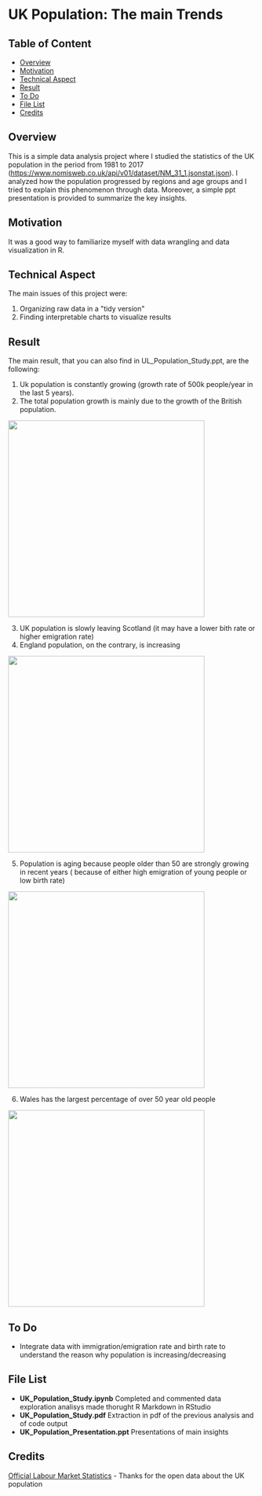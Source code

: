 # UK Population: The main Trends

## Table of Content
  * [Overview](#overview)
  * [Motivation](#motivation)
  * [Technical Aspect](#technical-aspects)
  * [Result](#result)
  * [To Do](#to-do)
  * [File List](#file-list)
  * [Credits](#credits)


  
## Overview <a name="overview" />
This is a simple data analysis project where I studied the statistics of the UK population in the period from 1981 to 2017 (https://www.nomisweb.co.uk/api/v01/dataset/NM_31_1.jsonstat.json). I analyzed how the population progressed by regions and age groups and I tried to explain this phenomenon through data. Moreover, a simple ppt presentation is provided to summarize the key insights. 

## Motivation <a name="motivation" />
It was a good way to familiarize myself with data wrangling and data visualization in R.

## Technical Aspect <a name="technical-aspects" />
The main issues of this project were:
1. Organizing raw data in a "tidy version"
2. Finding interpretable charts to visualize results

## Result <a name="result" />
The main result, that you can also find in UL_Population_Study.ppt, are the following:
1. Uk population is constantly growing (growth rate of 500k people/year in the last 5 years).
2. The total population growth is mainly due to the growth of the British population.
<img src="https://user-images.githubusercontent.com/29163695/121808797-7e1ec200-cc5a-11eb-94b7-36f82c999790.png" height="400" align="center">

3. UK population is slowly leaving Scotland (it may have a lower bith rate or higher emigration rate)
4. England population, on the contrary, is increasing 
<img src="https://user-images.githubusercontent.com/29163695/121808980-48c6a400-cc5b-11eb-84d2-c3e61877d58a.png" height="400" align="center">

5. Population is aging because people older than 50 are strongly growing in recent years ( because of either high emigration of young people or low birth rate)
<img src="https://user-images.githubusercontent.com/29163695/121811058-66980700-cc63-11eb-8865-7fdad80f82db.png" height="400" align="center">

6. Wales has the largest percentage of over 50 year old people
<img src="https://user-images.githubusercontent.com/29163695/121809055-98a56b00-cc5b-11eb-8de1-b40b7269b79d.png" height="400" align="center">

## To Do <a name="to-do" />
* Integrate data with immigration/emigration rate and birth rate to understand the reason why population is increasing/decreasing

## File List <a name="file-list" />
* **UK_Population_Study.ipynb** Completed and commented data exploration analisys made thorught R Markdown in RStudio
* **UK_Population_Study.pdf** Extraction in pdf of the previous analysis and of code output
* **UK_Population_Presentation.ppt** Presentations of main insights

## Credits <a name="credits" />
[Official Labour Market Statistics](https://www.nomisweb.co.uk/) - Thanks for the open data about the UK population
